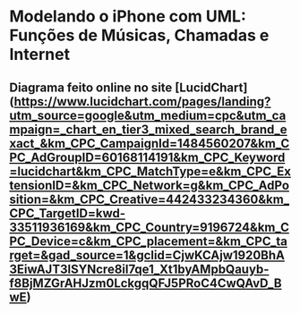 # Modelando o iPhone com UML: Funções de Músicas, Chamadas e Internet
## Diagrama feito online no site [LucidChart] (https://www.lucidchart.com/pages/landing?utm_source=google&utm_medium=cpc&utm_campaign=_chart_en_tier3_mixed_search_brand_exact_&km_CPC_CampaignId=1484560207&km_CPC_AdGroupID=60168114191&km_CPC_Keyword=lucidchart&km_CPC_MatchType=e&km_CPC_ExtensionID=&km_CPC_Network=g&km_CPC_AdPosition=&km_CPC_Creative=442433234360&km_CPC_TargetID=kwd-33511936169&km_CPC_Country=9196724&km_CPC_Device=c&km_CPC_placement=&km_CPC_target=&gad_source=1&gclid=CjwKCAjw1920BhA3EiwAJT3lSYNcre8il7qe1_Xt1byAMpbQauyb-f8BjMZGrAHJzm0LckgqQFJ5PRoC4CwQAvD_BwE)
